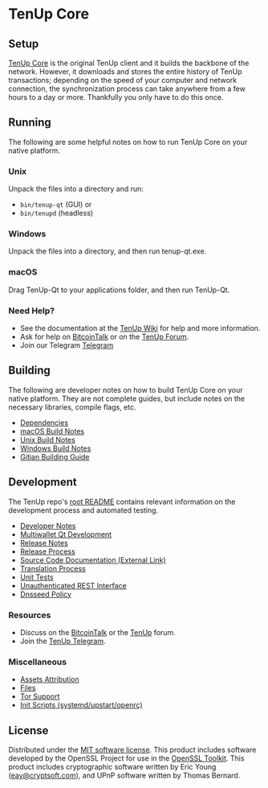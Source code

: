 TenUp Core
=============

Setup
---------------------
[TenUp Core](http://tenup.org/wallet) is the original TenUp client and it builds the backbone of the network. However, it downloads and stores the entire history of TenUp transactions; depending on the speed of your computer and network connection, the synchronization process can take anywhere from a few hours to a day or more. Thankfully you only have to do this once.

Running
---------------------
The following are some helpful notes on how to run TenUp Core on your native platform.

### Unix

Unpack the files into a directory and run:

- `bin/tenup-qt` (GUI) or
- `bin/tenupd` (headless)

### Windows

Unpack the files into a directory, and then run tenup-qt.exe.

### macOS

Drag TenUp-Qt to your applications folder, and then run TenUp-Qt.

### Need Help?

* See the documentation at the [TenUp Wiki](https://github.com/tenup-coin/TenUp/wiki)
for help and more information.
* Ask for help on [BitcoinTalk](https://bitcointalk.org/index.php?topic=1262920.0) or on the [TenUp Forum](http://forum.tenup.org/).
* Join our Telegram [Telegram](https://t.me/tenupnation)

Building
---------------------
The following are developer notes on how to build TenUp Core on your native platform. They are not complete guides, but include notes on the necessary libraries, compile flags, etc.

- [Dependencies](dependencies.md)
- [macOS Build Notes](build-osx.md)
- [Unix Build Notes](build-unix.md)
- [Windows Build Notes](build-windows.md)
- [Gitian Building Guide](gitian-building.md)

Development
---------------------
The TenUp repo's [root README](/README.md) contains relevant information on the development process and automated testing.

- [Developer Notes](developer-notes.md)
- [Multiwallet Qt Development](multiwallet-qt.md)
- [Release Notes](release-notes.md)
- [Release Process](release-process.md)
- [Source Code Documentation (External Link)](https://www.fuzzbawls.pw/tenup/doxygen/)
- [Translation Process](translation_process.md)
- [Unit Tests](unit-tests.md)
- [Unauthenticated REST Interface](REST-interface.md)
- [Dnsseed Policy](dnsseed-policy.md)

### Resources
* Discuss on the [BitcoinTalk](https://bitcointalk.org/index.php?topic=1262920.0) or the [TenUp](http://forum.tenup.org/) forum.
* Join the [TenUp Telegram](https://t.me/tenupnation).

### Miscellaneous
- [Assets Attribution](assets-attribution.md)
- [Files](files.md)
- [Tor Support](tor.md)
- [Init Scripts (systemd/upstart/openrc)](init.md)

License
---------------------
Distributed under the [MIT software license](/COPYING).
This product includes software developed by the OpenSSL Project for use in the [OpenSSL Toolkit](https://www.openssl.org/). This product includes
cryptographic software written by Eric Young ([eay@cryptsoft.com](mailto:eay@cryptsoft.com)), and UPnP software written by Thomas Bernard.
